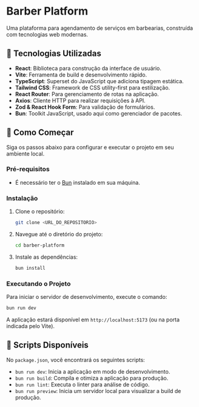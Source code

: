 # Barber Platform

Uma plataforma para agendamento de serviços em barbearias, construída com tecnologias web modernas.

## 🚀 Tecnologias Utilizadas

- **React**: Biblioteca para construção da interface de usuário.
- **Vite**: Ferramenta de build e desenvolvimento rápido.
- **TypeScript**: Superset do JavaScript que adiciona tipagem estática.
- **Tailwind CSS**: Framework de CSS utility-first para estilização.
- **React Router**: Para gerenciamento de rotas na aplicação.
- **Axios**: Cliente HTTP para realizar requisições à API.
- **Zod & React Hook Form**: Para validação de formulários.
- **Bun**: Toolkit JavaScript, usado aqui como gerenciador de pacotes.

## 🏁 Como Começar

Siga os passos abaixo para configurar e executar o projeto em seu ambiente local.

### Pré-requisitos

- É necessário ter o [Bun](https://bun.sh/) instalado em sua máquina.

### Instalação

1. Clone o repositório:
   ```sh
   git clone <URL_DO_REPOSITORIO>
   ```
2. Navegue até o diretório do projeto:
   ```sh
   cd barber-platform
   ```
3. Instale as dependências:
   ```sh
   bun install
   ```

### Executando o Projeto

Para iniciar o servidor de desenvolvimento, execute o comando:

```sh
bun run dev
```

A aplicação estará disponível em `http://localhost:5173` (ou na porta indicada pelo Vite).

## 📜 Scripts Disponíveis

No `package.json`, você encontrará os seguintes scripts:

- `bun run dev`: Inicia a aplicação em modo de desenvolvimento.
- `bun run build`: Compila e otimiza a aplicação para produção.
- `bun run lint`: Executa o linter para análise de código.
- `bun run preview`: Inicia um servidor local para visualizar a build de produção.